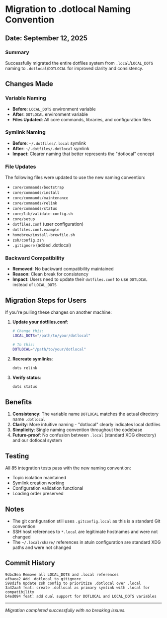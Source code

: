 # Migration to .dotlocal Naming Convention

## Date: September 12, 2025

### Summary
Successfully migrated the entire dotfiles system from `.local`/`LOCAL_DOTS` naming to `.dotlocal`/`DOTLOCAL` for improved clarity and consistency.

## Changes Made

### Variable Naming
- **Before**: `LOCAL_DOTS` environment variable
- **After**: `DOTLOCAL` environment variable
- **Files Updated**: All core commands, libraries, and configuration files

### Symlink Naming
- **Before**: `~/.dotfiles/.local` symlink
- **After**: `~/.dotfiles/.dotlocal` symlink
- **Impact**: Clearer naming that better represents the "dotlocal" concept

### File Updates
The following files were updated to use the new naming convention:
- `core/commands/bootstrap`
- `core/commands/install`
- `core/commands/maintenance`
- `core/commands/relink`
- `core/commands/status`
- `core/lib/validate-config.sh`
- `core/setup`
- `dotfiles.conf` (user configuration)
- `dotfiles.conf.example`
- `homebrew/install-brewfile.sh`
- `zsh/config.zsh`
- `.gitignore` (added .dotlocal)

### Backward Compatibility
- **Removed**: No backward compatibility maintained
- **Reason**: Clean break for consistency
- **Impact**: Users need to update their `dotfiles.conf` to use `DOTLOCAL` instead of `LOCAL_DOTS`

## Migration Steps for Users

If you're pulling these changes on another machine:

1. **Update your dotfiles.conf**:
   ```bash
   # Change this:
   LOCAL_DOTS="/path/to/your/dotlocal"
   
   # To this:
   DOTLOCAL="/path/to/your/dotlocal"
   ```

2. **Recreate symlinks**:
   ```bash
   dots relink
   ```

3. **Verify status**:
   ```bash
   dots status
   ```

## Benefits

1. **Consistency**: The variable name `DOTLOCAL` matches the actual directory name `.dotlocal`
2. **Clarity**: More intuitive naming - "dotlocal" clearly indicates local dotfiles
3. **Simplicity**: Single naming convention throughout the codebase
4. **Future-proof**: No confusion between `.local` (standard XDG directory) and our dotlocal system

## Testing

All 85 integration tests pass with the new naming convention:
- Topic isolation maintained
- Symlink creation working
- Configuration validation functional
- Loading order preserved

## Notes

- The git configuration still uses `.gitconfig.local` as this is a standard Git convention
- SSH host references to `*.local` are legitimate hostnames and were not changed
- The `~/.local/share/` references in atuin configuration are standard XDG paths and were not changed

## Commit History

```
9dbc8ea Remove all LOCAL_DOTS and .local references
afbaea2 Add .dotlocal to gitignore
598d1fa Update zsh config to prioritize .dotlocal over .local
3a42aa5 feat: create .dotlocal as primary symlink with .local for compatibility
b4ed094 feat: add dual support for DOTLOCAL and LOCAL_DOTS variables
```

---

*Migration completed successfully with no breaking issues.*